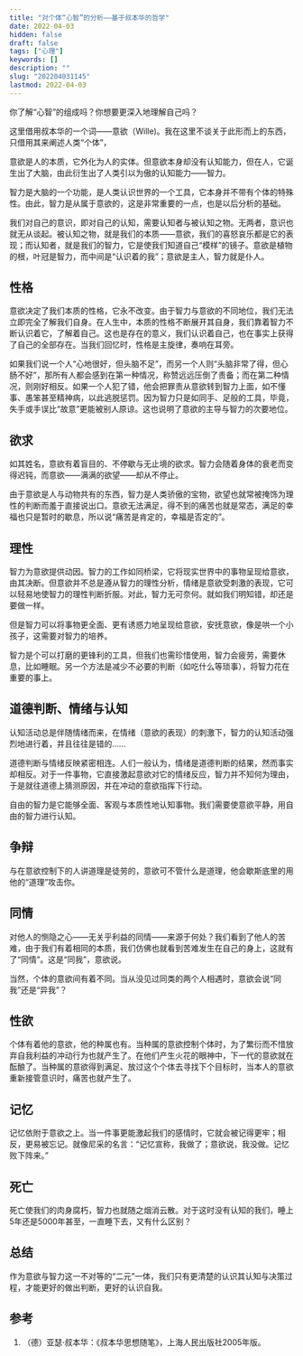 ```yaml
---
title: "对个体“心智”的分析——基于叔本华的哲学"
date: 2022-04-03
hidden: false
draft: false
tags: ["心理"]
keywords: []
description: ""
slug: "202204031145"
lastmod: 2022-04-03
---
```



你了解“心智”的组成吗？你想要更深入地理解自己吗？

这里借用叔本华的一个词——意欲（Wille)。我在这里不谈关于此形而上的东西，只借用其来阐述人类“个体”，

意欲是人的本质，它外化为人的实体。但意欲本身却没有认知能力，但在人，它诞生出了大脑，由此衍生出了人类引以为傲的认知能力——智力。

智力是大脑的一个功能，是人类认识世界的一个工具，它本身并不带有个体的特殊性。由此，智力是从属于意欲的，这是非常重要的一点，也是以后分析的基础。

我们对自己的意识，即对自己的认知，需要认知者与被认知之物。无两者，意识也就无从谈起。被认知之物，就是我们的本质——意欲，我们的喜怒哀乐都是它的表现；而认知者，就是我们的智力，它是使我们知道自己“模样”的镜子。意欲是植物的根，叶冠是智力，而中间是“认识着的我”；意欲是主人，智力就是仆人。

## 性格

意欲决定了我们本质的性格，它永不改变。由于智力与意欲的不同地位，我们无法立即完全了解我们自身。在人生中，本质的性格不断展开其自身，我们靠着智力不断认识着它，了解着自己。这也是存在的意义，我们认识着自己，也在事实上获得了自己的全部存在。当我们回忆时，性格是主旋律，奏响在耳旁。

如果我们说一个人“心地很好，但头脑不足”，而另一个人则“头脑非常了得，但心肠不好”，那所有人都会感到在第一种情况，称赞远远压倒了责备；而在第二种情况，则刚好相反。如果一个人犯了错，他会把罪责从意欲转到智力上面，如不懂事、愚笨甚至精神病，以此逃脱惩罚。因为智力只是如同手、足般的工具，毕竟，失手或手误比“故意”更能被别人原谅。这也说明了意欲的主导与智力的次要地位。

## 欲求

如其姓名，意欲有着盲目的、不停歇与无止境的欲求。智力会随着身体的衰老而变得迟钝，而意欲——满满的欲望——却从不停止。

由于意欲是人与动物共有的东西，智力是人类骄傲的宝物，欲望也就常被掩饰为理性的判断而羞于直接说出口。意欲无法满足，得不到的痛苦也就是常态，满足的幸福也只是暂时的歇息，所以说“痛苦是肯定的，幸福是否定的”。

## 理性

智力为意欲提供动因。智力的工作如同桥梁，它将现实世界中的事物呈现给意欲，由其决断。但意欲并不总是遵从智力的理性分析，情绪是意欲受刺激的表现，它可以轻易地使智力的理性判断折服。对此，智力无可奈何。就如我们明知错，却还是要做一样。

但是智力可以将事物更全面、更有诱惑力地呈现给意欲，安抚意欲，像是哄一个小孩子，这需要对智力的培养。

智力是个可以打磨的更锋利的工具，但我们也需珍惜使用，智力会疲劳，需要休息，比如睡眠。另一个方法是减少不必要的判断（如吃什么等琐事），将智力花在重要的事上。

## 道德判断、情绪与认知

认知活动总是伴随情绪而来，在情绪（意欲的表现）的刺激下，智力的认知活动强烈地进行着，并且往往是错的……

道德判断与情绪反映紧密相连。人们一般认为，情绪是道德判断的结果，然而事实却相反。对于一件事物，它直接激起意欲对它的情绪反应，智力并不知何为理由，于是就往道德上猜测原因，并在冲动的意欲指挥下行动。

自由的智力是它能够全面、客观与本质性地认知事物。我们需要使意欲平静，用自由的智力进行认知。

## 争辩

与在意欲控制下的人讲道理是徒劳的，意欲可不管什么是道理，他会歇斯底里的用他的“道理”攻击你。

## 同情

对他人的恻隐之心——无关乎利益的同情——来源于何处？我们看到了他人的苦难，由于我们有着相同的本质，我们仿佛也就看到苦难发生在自己的身上，这就有了“同情”。这是“同我”，意欲说。

当然，个体的意欲间有着不同。当从没见过同类的两个人相遇时，意欲会说“同我”还是“异我”？

## 性欲

个体有着他的意欲，他的种属也有。当种属的意欲控制个体时，为了繁衍而不惜放弃自我利益的冲动行为也就产生了。在他们产生火花的眼神中，下一代的意欲就在酝酿了。当种属的意欲得到满足、放过这个个体去寻找下个目标时，当本人的意欲重新接管意识时，痛苦也就产生了。

## 记忆

记忆依附于意欲之上。当一件事更能激起我们的感情时，它就会被记得更牢；相反，更易被忘记。就像尼采的名言：“记忆宣称，我做了；意欲说，我没做。记忆败下阵来。”

## 死亡

死亡使我们的肉身腐朽，智力也就随之烟消云散。对于这时没有认知的我们，睡上5年还是5000年甚至，一直睡下去，又有什么区别？

## 总结

作为意欲与智力这一不对等的“二元”一体，我们只有更清楚的认识其认知与决策过程，才能更好的做出判断，更好的认识自我。

## 参考

1.  （德）亚瑟·叔本华：《叔本华思想随笔》，上海人民出版社2005年版。